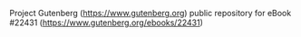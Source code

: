 Project Gutenberg (https://www.gutenberg.org) public repository for eBook #22431 (https://www.gutenberg.org/ebooks/22431)
